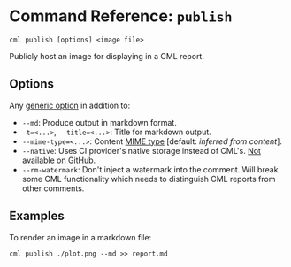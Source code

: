 # Command Reference: `publish`

```usage
cml publish [options] <image file>
```

Publicly host an image for displaying in a CML report.

## Options

Any [generic option](/doc/ref) in addition to:

- `--md`: Produce output in markdown format.
- `-t=<...>`, `--title=<...>`: Title for markdown output.
- `--mime-type=<...>`: Content
  [MIME type](https://www.iana.org/assignments/media-types/media-types.xhtml)
  [default: *inferred from content*].
- `--native`: Uses CI provider's native storage instead of CML's.
  [Not available on GitHub](https://github.com/iterative/cml/wiki/Backend-Supported-Features).
- `--rm-watermark`: Don't inject a watermark into the comment. Will break some
  CML functionality which needs to distinguish CML reports from other comments.

## Examples

To render an image in a markdown file:

```cli
cml publish ./plot.png --md >> report.md
```
